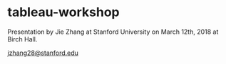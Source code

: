 # tableau-workshop

Presentation by Jie Zhang at Stanford University on March 12th, 2018 at Birch Hall. 

jzhang28@stanford.edu
